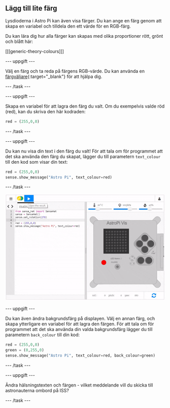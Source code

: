 ## Lägg till lite färg

Lysdioderna i Astro Pi kan även visa färger. Du kan ange en färg genom att skapa en variabel och tilldela den ett värde för en RGB-färg.

Du kan lära dig hur alla färger kan skapas med olika proportioner rött, grönt och blått här:

[[[generic-theory-colours]]]

\--- uppgift \---

Välj en färg och ta reda på färgens RGB-värde. Du kan använda en [färgväljare](https://www.w3schools.com/colors/colors_rgb.asp){:target="_blank"} för att hjälpa dig.

\--- /task \---

\--- uppgift \---

Skapa en variabel för att lagra den färg du valt. Om du exempelvis valde röd (red), kan du skriva den här kodraden:

```python
red = (255,0,0)
```

\--- /task \---

\--- uppgift \---

Du kan nu visa din text i den färg du valt! För att tala om för programmet att det ska använda den färg du skapat, lägger du till parametern `text_colour` till den kod som visar din text:

```python
red = (255,0,0)
sense.show_message("Astro Pi", text_colour=red)
```

\--- /task \---

![visa meddelande i färg](images/show-message-color.gif)

\--- uppgift \---

Du kan även ändra bakgrundsfärg på displayen. Välj en annan färg, och skapa ytterligare en variabel för att lagra den färgen. För att tala om för programmet att det ska använda din valda bakgrundsfärg lägger du till parametern `back_colour` till din kod:

```python
red = (255,0,0)
green = (0,255,0)
sense.show_message("Astro Pi", text_colour=red, back_colour=green)
```

\--- /task \---

\--- uppgift \---

Ändra hälsningstexten och färgen - vilket meddelande vill du skicka till astronauterna ombord på ISS?

\--- /task \---